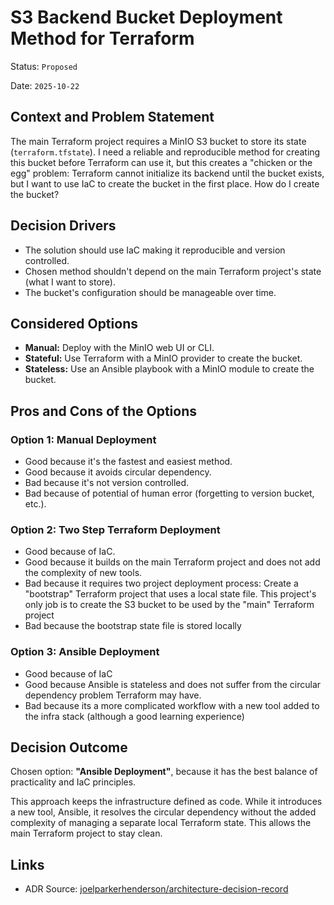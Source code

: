 # S3 Backend Bucket Deployment Method for Terraform

Status: `Proposed`

Date: `2025-10-22`

## Context and Problem Statement

The main Terraform project requires a MinIO S3 bucket to store its state (`terraform.tfstate`). I need a reliable and reproducible method for creating this bucket before Terraform can use it, but this creates a "chicken or the egg" problem: Terraform cannot initialize its backend until the bucket exists, but I want to use IaC to create the bucket in the first place. How do I create the bucket?

## Decision Drivers

* The solution should use IaC making it reproducible and version controlled.
* Chosen method shouldn't depend on the main Terraform project's state (what I want to store).
* The bucket's configuration should be manageable over time.

## Considered Options

* **Manual:** Deploy with the MinIO web UI or CLI.
* **Stateful:** Use Terraform with a MinIO provider to create the bucket.
* **Stateless:** Use an Ansible playbook with a MinIO module to create the bucket.

## Pros and Cons of the Options

### Option 1: Manual Deployment

* Good because it's the fastest and easiest method.
* Good because it avoids circular dependency.
* Bad because it's not version controlled.
* Bad because of potential of human error (forgetting to version bucket, etc.). 

### Option 2: Two Step Terraform Deployment

* Good because of IaC.
* Good because it builds on the main Terraform project and does not add the complexity of new tools.
* Bad because it requires two project deployment process: Create a "bootstrap" Terraform project that uses a local state file. This project's only job is to create the S3 bucket to be used by the "main" Terraform project
* Bad because the bootstrap state file is stored locally

### Option 3: Ansible Deployment

* Good because of IaC
* Good because Ansible is stateless and does not suffer from the circular dependency problem Terraform may have.
* Bad because its a more complicated workflow with a new tool added to the infra stack (although a good learning experience)

## Decision Outcome

Chosen option: **"Ansible Deployment"**, because it has the best balance of practicality and IaC principles.

This approach keeps the infrastructure defined as code. While it introduces a new tool, Ansible, it resolves the circular dependency without the added complexity of managing a separate local Terraform state. This allows the main Terraform project to stay clean.

## Links

* ADR Source: [joelparkerhenderson/architecture-decision-record](https://github.com/joelparkerhenderson/architecture-decision-record/blob/main/locales/en/templates/decision-record-template-of-the-madr-project/index.md)